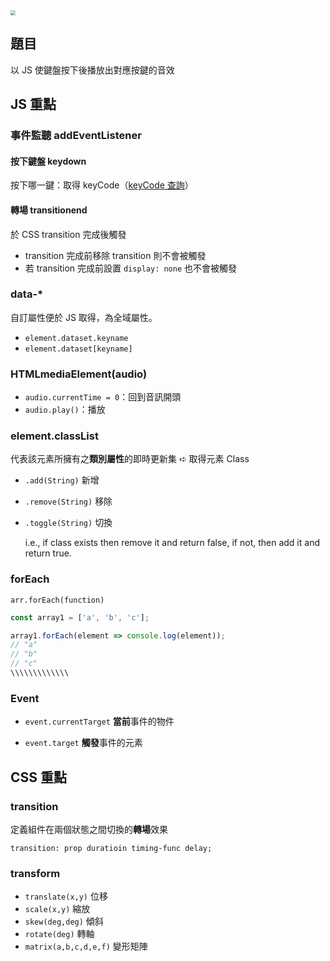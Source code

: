 <img src="https://i.imgur.com/qdMubSb.jpg" style="zoom:50%;" />

## 題目

以 JS 使鍵盤按下後播放出對應按鍵的音效


## JS 重點

### 事件監聽 addEventListener

#### 按下鍵盤 keydown

按下哪一鍵：取得 keyCode（[keyCode 查詢](https://keycode.info/)）

#### 轉場 transitionend

於 CSS transition 完成後觸發

* transition 完成前移除 transition 則不會被觸發
* 若 transition 完成前設置 `display: none` 也不會被觸發

### data-*

自訂屬性便於 JS 取得，為全域屬性。

* `element.dataset.keyname`
* `element.dataset[keyname]`

### HTMLmediaElement(audio)

* `audio.currentTime = 0`：回到音訊開頭
* `audio.play()`：播放

### element.classList

代表該元素所擁有之**類別屬性**的即時更新集 ➪ 取得元素 Class

* `.add(String)` 新增

* `.remove(String)` 移除

* `.toggle(String)` 切換

  i.e., if class exists then remove it and return false, if not, then add it and return true.

### forEach

`arr.forEach(function)`

```js
const array1 = ['a', 'b', 'c'];

array1.forEach(element => console.log(element));
// "a"
// "b"
// "c"
\\\\\\\\\\\\\
```

### Event

* `event.currentTarget` **當前**事件的物件

* `event.target` **觸發**事件的元素



## CSS 重點

### transition

定義組件在兩個狀態之間切換的**轉場**效果

`transition: prop duratioin timing-func delay;`

### transform

* `translate(x,y)` 位移
* `scale(x,y)` 縮放
* `skew(deg,deg)` 傾斜
* `rotate(deg)` 轉軸
* `matrix(a,b,c,d,e,f)` 變形矩陣

